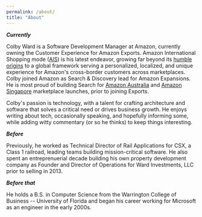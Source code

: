 ```yaml
---
permalink: /about/
title: "About"
---
```


**<i>Currently</i>**

Colby Ward is a Software Development Manager at Amazon, currently owning the Customer Experience for Amazon Exports. Amazon International Shopping mode ([AIS](https://www.amazon.com/b/?node=20338496011)) is his latest endeavor, growing far beyond its [humble origins](https://techcrunch.com/2018/04/17/amazon-finally-made-its-e-commerce-service-usable-for-international-customers/?guccounter=1&guce_referrer=aHR0cHM6Ly93d3cuZ29vZ2xlLmNvbS8&guce_referrer_sig=AQAAAFYAiTUobAglaXpaEGOIgNl8S9tKqXQjtLoXxOi1BdzEZKXMm_tZZ8rwyot7OEmexZmQYx0CejivCuTWG6y3XeR_azUWlu-2rToO6YAa7bIMHYZ2-Lldf_Cm3MhlfPoOFj9Q6RinQ24sb8uCXDCBh9ZjizkvotHCMTZVAnug2tom) to a global framework serving a personalized, localized, and unique experience for Amazon's cross-border customers across marketplaces. Colby joined Amazon as Search & Discovery lead for Amazon Expansions. He is most proud of building Search for [Amazon Australia](https://www.amazon.com.au/s?k=colby&ref=nb_sb_noss_2) and [Amazon Singapore](https://www.amazon.sg/s?k=colby&ref=nb_sb_noss_2) marketplace launches, prior to joining Exports.

Colby's passion is technology, with a talent for crafting architecture and software that solves a critical need or drives business growth. He enjoys writing about tech, occasionally speaking, and hopefully informing some, while adding witty commentary (or so he thinks) to keep things interesting.

**<i>Before</i>**

Previously, he worked as Technical Director of Rail Applications for CSX, a Class 1 railroad, leading teams building mission-critical software.  He also spent an entreprenuerial decade building his own property development company as Founder and Director of Operations for Ward Investments, LLC prior to selling in 2013.

**<i>Before that</i>**

He holds a B.S. in Computer Science from the Warrington College of Business -- University of Florida and began his career working for Microsoft as an engineer in the early 2000s.